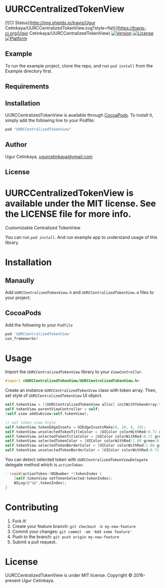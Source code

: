 # UURCCentralizedTokenView

[![CI Status](http://img.shields.io/travis/Ugur Cetinkaya/UURCCentralizedTokenView.svg?style=flat)](https://travis-ci.org/Ugur Cetinkaya/UURCCentralizedTokenView)
[![Version](https://img.shields.io/cocoapods/v/UURCCentralizedTokenView.svg?style=flat)](http://cocoapods.org/pods/UURCCentralizedTokenView)
[![License](https://img.shields.io/cocoapods/l/UURCCentralizedTokenView.svg?style=flat)](http://cocoapods.org/pods/UURCCentralizedTokenView)
[![Platform](https://img.shields.io/cocoapods/p/UURCCentralizedTokenView.svg?style=flat)](http://cocoapods.org/pods/UURCCentralizedTokenView)

## Example

To run the example project, clone the repo, and run `pod install` from the Example directory first.

## Requirements

## Installation

UURCCentralizedTokenView is available through [CocoaPods](http://cocoapods.org). To install
it, simply add the following line to your Podfile:

```ruby
pod "UURCCentralizedTokenView"
```

## Author

Ugur Cetinkaya, ugurcetinkaya@ymail.com

## License

UURCCentralizedTokenView is available under the MIT license. See the LICENSE file for more info.
=======
Customizable Centralized TokenView 

You can run *`pod install`*. And run example app to understand usage of this library.

# Installation
## Manaully
Add *`UURCCentralizedTokenView.h`* and *`UURCCentralizedTokenView.m`*  files to your project.

## CocoaPods
Add the following to your `Podfile`
````ruby
pod 'UURCCentralizedTokenView'
use_frameworks!
````

# Usage

Import the *`UURCCentralizedTokenView`* library to your *`ViewController`*.  
````objective-c
#import <UURCCentralizedTokenView/UURCCentralizedTokenView.h>
````

Create an instance *`UURCCentralizedTokenView`* class with token array. Then, set style of *`UURCCentralizedTokenView`* UI object.

````objective-c
self.tokenView = [[UURCCentralizedTokenView alloc] initWithTokenArray:tokenArray];
self.tokenView.parentViewController = self;
[self.view addSubview:self.tokenView];

// set token view Style
self.tokenView.tokenEdgeInsets = UIEdgeInsetsMake(8, 10, 8, 10);
self.tokenView.unselectedTokenTitleColor = [UIColor colorWithRed:0.72 green:0.11 blue:0.11 alpha:1.0];
self.tokenView.selectedTokenTitleColor = [UIColor colorWithRed:0.72 green:0.11 blue:0.11 alpha:1.0];
self.tokenView.selectedTokenColor = [UIColor colorWithRed:1.00 green:0.94 blue:0.67 alpha:1.0];
self.tokenView.selectedTokenBorderColor = [UIColor colorWithRed:1.00 green:0.94 blue:0.67 alpha:1.0];
self.tokenView.unselectedTokenBorderColor = [UIColor colorWithRed:0.72 green:0.11 blue:0.11 alpha:1.0];
````

You can detect selected token with *`UURCCentralizedTokenViewDelegate`* delegate method which is *`actionToken`*.

````objective-c
- (void)actionToken:(NSNumber *)tokenIndex {
    [self.tokenView setTokenSelected:tokenIndex];
    NSLog(@"%@",tokenIndex);
}
````

# Contributing

1. Fork it!
2. Create your feature branch: `git checkout -b my-new-feature`
3. Commit your changes: `git commit -am 'Add some feature'`
4. Push to the branch: `git push origin my-new-feature`
5. Submit a pull request..


# License

UURCCentralizedTokenView is under MIT license.
Copyright © 2016-present Ugur Cetinkaya.
